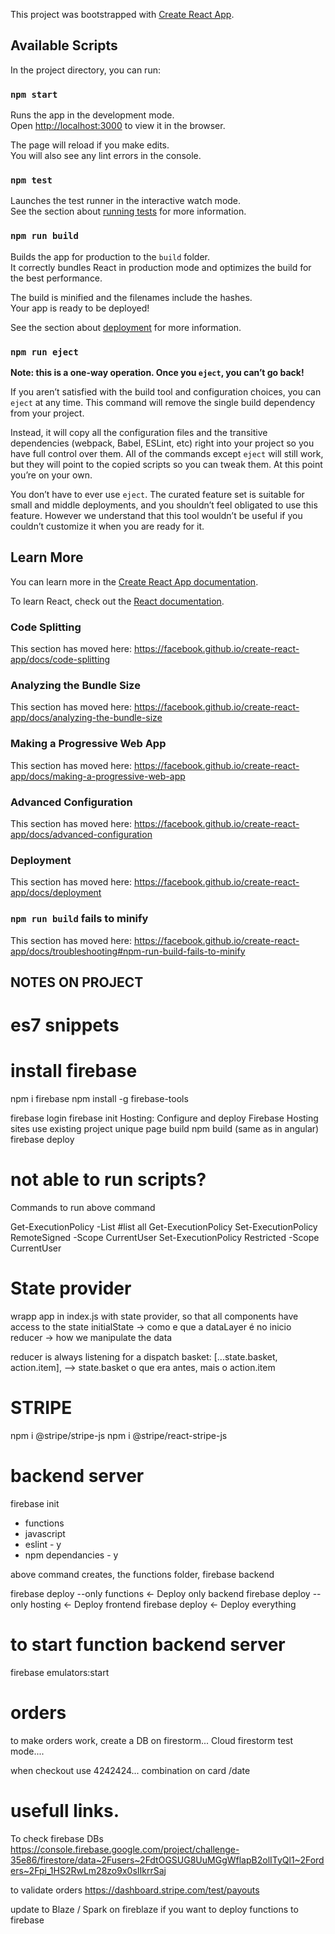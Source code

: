 This project was bootstrapped with [Create React App](https://github.com/facebook/create-react-app).

## Available Scripts

In the project directory, you can run:

### `npm start`

Runs the app in the development mode.<br />
Open [http://localhost:3000](http://localhost:3000) to view it in the browser.

The page will reload if you make edits.<br />
You will also see any lint errors in the console.

### `npm test`

Launches the test runner in the interactive watch mode.<br />
See the section about [running tests](https://facebook.github.io/create-react-app/docs/running-tests) for more information.

### `npm run build`

Builds the app for production to the `build` folder.<br />
It correctly bundles React in production mode and optimizes the build for the best performance.

The build is minified and the filenames include the hashes.<br />
Your app is ready to be deployed!

See the section about [deployment](https://facebook.github.io/create-react-app/docs/deployment) for more information.

### `npm run eject`

**Note: this is a one-way operation. Once you `eject`, you can’t go back!**

If you aren’t satisfied with the build tool and configuration choices, you can `eject` at any time. This command will remove the single build dependency from your project.

Instead, it will copy all the configuration files and the transitive dependencies (webpack, Babel, ESLint, etc) right into your project so you have full control over them. All of the commands except `eject` will still work, but they will point to the copied scripts so you can tweak them. At this point you’re on your own.

You don’t have to ever use `eject`. The curated feature set is suitable for small and middle deployments, and you shouldn’t feel obligated to use this feature. However we understand that this tool wouldn’t be useful if you couldn’t customize it when you are ready for it.

## Learn More

You can learn more in the [Create React App documentation](https://facebook.github.io/create-react-app/docs/getting-started).

To learn React, check out the [React documentation](https://reactjs.org/).

### Code Splitting

This section has moved here: https://facebook.github.io/create-react-app/docs/code-splitting

### Analyzing the Bundle Size

This section has moved here: https://facebook.github.io/create-react-app/docs/analyzing-the-bundle-size

### Making a Progressive Web App

This section has moved here: https://facebook.github.io/create-react-app/docs/making-a-progressive-web-app

### Advanced Configuration

This section has moved here: https://facebook.github.io/create-react-app/docs/advanced-configuration

### Deployment

This section has moved here: https://facebook.github.io/create-react-app/docs/deployment

### `npm run build` fails to minify

This section has moved here: https://facebook.github.io/create-react-app/docs/troubleshooting#npm-run-build-fails-to-minify




## NOTES ON PROJECT
# es7 snippets
# install firebase 
npm i firebase
npm install -g firebase-tools


firebase login
firebase init
    Hosting: Configure and deploy Firebase Hosting sites
    use existing project
    unique page build
npm build  (same as in angular)
firebase deploy

# not able to run scripts?
Commands to run above command

Get-ExecutionPolicy -List    #list all 
Get-ExecutionPolicy
Set-ExecutionPolicy RemoteSigned -Scope CurrentUser
Set-ExecutionPolicy Restricted -Scope CurrentUser 


# State provider
wrapp app in index.js with state provider, so that all components have access to the state
initialState -> como e que a dataLayer é no inicio
reducer -> how we manipulate the data

reducer is always listening for a dispatch
 basket: [...state.basket, action.item],   -->  state.basket o que era antes, mais o action.item

# STRIPE
npm i @stripe/stripe-js
npm i @stripe/react-stripe-js

# backend server
firebase init 
- functions
- javascript
- eslint - y
- npm dependancies - y

above command creates, the functions folder, firebase backend

firebase deploy --only functions   <- Deploy only backend
firebase deploy --only hosting    <- Deploy frontend
firebase deploy                 <- Deploy everything

# to start function backend server
firebase  emulators:start


# orders
to make orders work, create a DB on firestorm... 
Cloud firestorm
test mode....

when checkout use 4242424... combination on card /date


# usefull links.
To check firebase DBs
https://console.firebase.google.com/project/challenge-35e86/firestore/data~2Fusers~2FdtOGSUG8UuMGgWflapB2olITyQl1~2Forders~2Fpi_1HS2RwLm28zo9x0sIIkrrSaj

to validate orders
https://dashboard.stripe.com/test/payouts 



update to Blaze / Spark on fireblaze if you want to deploy functions to firebase